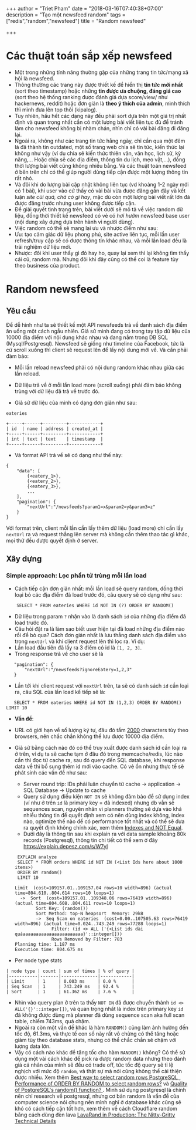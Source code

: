 +++
author = "Triet Pham"
date = "2018-03-16T07:40:38+07:00"
description = "Tạo một newsfeed random"
tags = ["redis","random","newsfeed"]
title = "Random newsfeed"

+++

# Các thuật toán sắp xếp newsfeed

- Một trong những tính năng thường gặp của những trang tin tức/mạng xã hội là newsfeed.
- Thông thường các trang này được thiết kế để hiển thị **tin tức mới nhất** (sort theo timestamp) hoặc những **tin được ưa chuộng, đáng giá cao** (sort theo hệ thống ranking được đánh giá dựa score/view/ như hackernews, reddit) hoặc đơn giản là **theo ý thích của admin**, mình thích thì mình đưa lên top thôi (kipalog).
- Tuy nhiên, hầu hết các dạng này đều phải sort dựa trên một giá trị nhất định và quan trọng nhất cần có một lượng bài viết liên tục đủ để tránh làm cho newsfeed không bị nhàm chán, nhìn chỉ có vài bài đăng đi đăng lại.
- Ngoài ra, không như các trang tin tức hằng ngày, chỉ cần qua một đêm là đã thành tin outdated, một số trang web chia sẽ tin tức, kiến thức lại không như vậy (ví dụ chia sẽ kiến thức thiên văn, văn học, lịch sử, kỹ năng,... Hoặc chia sẽ các địa điểm, thông tin du lịch, mẹo vặt,...), đồng thời lượng bài viết cũng không nhiều bằng. Và các thuật toán newsfeed ở bên trên chỉ có thể giúp người dùng tiếp cận được một lượng thông tin rất nhỏ.
- Và đôi khi do lượng bài cập nhật không liên tục (vd khoảng 1-2 ngày mới có 1 bài), khi user vào cứ thấy có vài bài vừa được đăng gần đây và kết luận _site cùi quá, chả có gì hay_, mặc dù còn một lượng bài viết rất lớn đã được đăng trước nhưng user không được tiếp cận.
- Để giải quyết tình trạng trên, bài viết dưới sẽ mô tả về việc random dữ liệu, đồng thời thiết kế newsfeed có vẻ có *hơi hướm* newsfeed base user (nội dung xây dựng dựa trên hành vi người dùng).
- Việc random có thể sẽ mang lại ưu và nhược điểm như sau:
 - Ưu: tạo cảm giác dữ liệu phong phú, site active liên tục, mỗi lần user refresh/truy cập sẽ có được thông tin khác nhau, và mỗi lần load đều là trải nghiệm dữ liệu mới.
 - Nhược: đôi khi user thấy gì đó hay ho, quay lại xem thì lại không tìm thấy cái cũ, random mà. Nhưng đôi khi đây cũng có thể coi là feature tùy theo business của product.

# Random newsfeed
## Yêu cầu

Để dễ hình như ta sẽ thiết kế một API newsfeeds trả về danh sách địa điểm ăn uống một cách ngẫu nhiên. Giả sử mình đang có trong tay tập dữ liệu của 10000 địa điểm với nội dung khác nhau và đang nằm trong DB SQL (Mysql/Postgresql). Newsfeed sẽ giống như timeline của Facebook, tức là cứ scroll xuống thì client sẽ request lên để lấy nội dung mới về. Và cần phải đảm bảo:

- Mỗi lần reload newsfeed phải có nội dung random khác nhau giữa các lần reload.
- Dữ liệu trả về ở mỗi lần load more (scroll xuống) phải đảm bảo không trùng với dữ liệu đã trả về trước đó.

- Giả sử dữ liệu của mình có dạng đơn giản như sau:

```
eateries

+-----+------+---------+------------+
| id  | name | address | created_at |
+-----+------+---------+------------+
| int | text | text    | timestamp  |
+-----+------+---------+------------+
```

- Và format API trả về sẽ có dạng như thế này:

```
{
	"data": [
		{<eatery_1>},
		{<eatery_2>},
		{<eatery_3>},
		...
	],
	"pagination": {
		"nextUrl":"/newsfeeds?param1=x&param2=y&param3=z"
	}
}
```

Với format trên, client mỗi lần cần lấy thêm dữ liệu (load more) chỉ cần lấy `nextUrl` ra và request thẳng lên server mà không cần thêm thao tác gì khác, mọi thứ đều được quyết định ở server.

## Xây dựng
### Simple approach: Lọc phần tử trùng mỗi lần load

- Cách tiếp cận đơn giản nhất: mỗi lần load sẽ query random, đồng thời loại bỏ các địa điểm đã load trước đó, câu query sẽ có dạng như sau:

```
	SELECT * FROM eateries WHERE id NOT IN (?) ORDER BY RANDOM()
```

- Dữ liệu trong param `?` nhận vào là danh sách `id` của những địa điểm đã load trước đó.
- Câu hỏi đặt ra là làm sao biết user hiện tại đã load những địa điểm nào rồi để bỏ qua? Cách đơn giản nhất là lưu thẳng danh sách địa điểm vào trong `nextUrl` và khi client request lên thì lọc ra. Ví dụ:
 - Lần load đầu tiên đã lấy ra 3 điểm có id là `[1, 2, 3]`.
 - Trong response trả về cho user sẽ là

 ```
	"pagination": {
		"nextUrl":"/newsfeeds?ignoreEatery=1,2,3"
	}
 ```

 - Lần tới khi client request với `nextUrl` trên, ta sẽ có danh sách `id` cần loại ra, câu SQL của lần load kế tiếp sẽ là:
 ```
	SELECT * FROM eateries WHERE id NOT IN (1,2,3) ORDER BY RANDOM() LIMIT 10
 ```
- **Vấn đề**:
 - URL có giới hạn về số lượng ký tự, đâu đó tầm [2000](https://stackoverflow.com/questions/417142/what-is-the-maximum-length-of-a-url-in-different-browsers) characters tùy theo browsers, nên chắc chắn không thể lưu được 10000 địa điểm.
 - Giả sử bằng cách nào đó có thể truy xuất được danh sách id cần loại ra ở trên, ví dụ ta sẽ cache tạm ở đâu đó trong memcache/redis, lúc nào cần thì đọc từ cache ra, sau đó query đến SQL database, khi response data về thì bổ sung thêm id mới vào cache. Có vẻ ổn nhưng thực tế sẽ phát sinh các vấn đề như sau:
   - Server round trip: IDs phải luân chuyển từ cache -> application -> SQL Database -> Update to cache
   - Query sử dụng điều kiện `NOT IN` sẽ không đảm bảo để sử dụng index (ví như ở trên `id` là primary key = đã indexed) nhưng db vẫn sẽ sequences scan, nguyên nhân vì planners thường sẽ dựa vào khá nhiều thông tin để quyết định xem có nên dùng index không, index nào, optimize thế nào để có performance tốt nhất và có thể sẽ đưa ra quyết định không chính xác, xem thêm [Indexes and NOT Equal](https://richardfoote.wordpress.com/2008/08/13/indexes-and-not-equal-not-now-john/).
   - Dưới đây là thông tin sau khi explain ra với data sample khoảng 80k records (Postgresql), thông tin chi tiết có thể xem ở đây https://explain.depesz.com/s/W7yl

   ```
 	EXPLAIN analyze
	SELECT * FROM orders WHERE id NOT IN (<List Ids here about 1000 items>)
	ORDER BY random()
	LIMIT 10
   ```

   ```
   Limit  (cost=109157.01..109157.04 rows=10 width=896) (actual time=804.610..804.614 rows=10 loops=1)
     ->  Sort  (cost=109157.01..109348.06 rows=76419 width=896) (actual time=804.608..804.611 rows=10 loops=1)
           Sort Key: (random())
           Sort Method: top-N heapsort  Memory: 29kB
           ->  Seq Scan on eateries  (cost=0.00..107505.63 rows=76419 width=896) (actual time=0.024..743.249 rows=77288 loops=1)
                 Filter: (id <> ALL ('{<List ids dài quáaaaaaaaaaaaaaaaaaaaaaaa}'::integer[]))
                 Rows Removed by Filter: 783
   Planning time: 1.187 ms
   Execution time: 804.675 ms
   ```

  - Per node type stats

   ```
   | node type | count | sum of times | % of query |
   |-----------|-------|--------------|------------|
   | Limit     | 1     | 0.003 ms     | 0.0 %      |
   | Seq Scan  | 1     | 743.249 ms   | 92.4 %     |
   | Sort      | 1     | 61.362 ms    | 7.6 %      |
   ```

  - Nhìn vào query plan ở trên ta thấy `NOT IN` đã được chuyển thành `id <> ALL('{}'::integer[])`, và quan trọng nhất là index trên primary key `id` đã không được dùng mà planner đã dùng sequence scan aka full scan table, chiếm 743ms, quá chậm.
  - Ngoài ra còn một vấn đề khác là hàm `RANDOM()` cũng làm ảnh hưởng đến tốc độ, 61.3ms, và thực tế con số này rất vô chừng có thể tăng hoặc giảm tùy theo database stats, nhưng có thể chắc chắn sẽ chậm với lượng data lớn.
  - Vậy có cách nào khác để tăng tốc cho hàm `RANDOM()` không? Có thể sử dụng một vài cách khác để pick ra được random data nhưng theo đánh giá cá nhân của mình sẽ đều có trade off, tức tốc độ query sẽ tỉ lệ nghịch với mức độ `random`, và thật sự mà nói cũng không thể cải thiện được nhiều. Xem thêm [Best way to select random rows PostgreSQL
](https://stackoverflow.com/questions/8674718/best-way-to-select-random-rows-postgresql), [Performance of ORDER BY RANDOM to select random rows?](https://www.postgresql.org/message-id/flat/CAL_0b1u0UavZbUQo__a2jr0Vq31n2YK0wbUkjxx6H%3DNUT1u0zA%40mail.gmail.com#CAL_0b1u0UavZbUQo__a2jr0Vq31n2YK0wbUkjxx6H=NUT1u0zA@mail.gmail.com) và [Quality of PostgreSQL's random() function?
](https://stackoverflow.com/questions/9816114/quality-of-postgresqls-random-function). Mình sử dụng postgresql là chính nên chỉ research về postgresql, nhưng cơ bản random là vấn đề của computer science nói chung nên mình nghĩ ở database khác cũng sẽ khó có cách tiếp cận tốt hơn, xem thêm về cách Cloudflare random bằng cách dùng đèn lava [LavaRand in Production: The Nitty-Gritty Technical Details](https://blog.cloudflare.com/lavarand-in-production-the-nitty-gritty-technical-details/)



